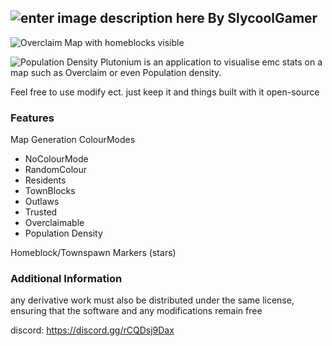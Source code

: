![enter image description here](https://media.discordapp.net/attachments/1283022044694577153/1283022059697471528/image.png?ex=66e17ae8&is=66e02968&hm=649da0f23603e97172e487bfdb63d733283902ce3314933bdd90c3ba5970b3e1&=&format=webp&quality=lossless&width=311&height=51)
By SlycoolGamer
---
![Overclaim Map with homeblocks visible](https://media.discordapp.net/attachments/1283022044694577153/1283023513623592972/image.png?ex=66e17c43&is=66e02ac3&hm=4a52e6134fe1feb31330107a83228fddab29a1ddd6f721901d292d3cb97d4b2f&=&format=webp&quality=lossless&width=1185&height=625)

![Population Density](https://media.discordapp.net/attachments/1283022044694577153/1283023967938023434/image.png?ex=66e17caf&is=66e02b2f&hm=1f983a6084e68d62b40590ffe411d2e4475d857a7a6084af49e211a68c0ebe29&=&format=webp&quality=lossless&width=1188&height=625)
Plutonium is an application to visualise emc stats on a map
such as Overclaim or even Population density.

Feel free to use modify ect. just keep it and things built with it open-source

### Features
Map Generation
ColourModes
 - NoColourMode
 - RandomColour
 - Residents
 - TownBlocks
 - Outlaws
 - Trusted
 - Overclaimable
 - Population Density
 
Homeblock/Townspawn Markers (stars)

### Additional Information
any derivative work must also be distributed under the same license, ensuring that the software and any modifications remain free

discord: https://discord.gg/rCQDsj9Dax
